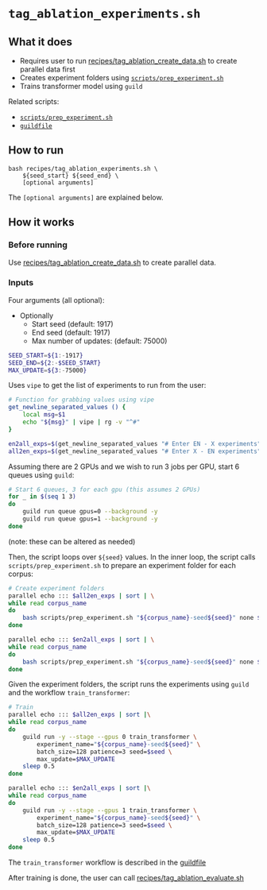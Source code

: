 # `tag_ablation_experiments.sh`

## What it does

- Requires user to run [recipes/tag_ablation_create_data.sh](recipes_tag_ablation_create_data.md) to create parallel data first
- Creates experiment folders using [`scripts/prep_experiment.sh`](scripts_prep_experiment.md)
- Trains transformer model using `guild`

Related scripts:
- [`scripts/prep_experiment.sh`](scripts_prep_experiment.md)
- [`guildfile`](guildfile.md)

## How to run

```
bash recipes/tag_ablation_experiments.sh \
    ${seed_start} ${seed_end} \
    [optional arguments]
```

The `[optional arguments]` are explained below.

## How it works

### Before running
Use [recipes/tag_ablation_create_data.sh](recipes_tag_ablation_create_data.md) to create parallel data.

### Inputs 

Four arguments (all optional): 
- Optionally
	- Start seed (default: 1917)
	- End seed (default: 1917)
	- Max number of updates: (default: 75000)

```bash
SEED_START=${1:-1917}
SEED_END=${2:-$SEED_START}
MAX_UPDATE=${3:-75000}
```


Uses `vipe` to get the list of experiments to run from the user:

```bash
# Function for grabbing values using vipe
get_newline_separated_values () {
    local msg=$1
    echo "${msg}" | vipe | rg -v "^#"
}

en2all_exps=$(get_newline_separated_values "# Enter EN - X experiments")
all2en_exps=$(get_newline_separated_values "# Enter X - EN experiments")
```

Assuming there are 2 GPUs and we wish to run 3 jobs per GPU, start 6 queues using `guild`:

```bash
# Start 6 queues, 3 for each gpu (this assumes 2 GPUs)
for _ in $(seq 1 3)
do
    guild run queue gpus=0 --background -y
    guild run queue gpus=1 --background -y
done
```

(note: these can be altered as needed)

Then, the script loops over `${seed}` values. In the inner loop, the script calls `scripts/prep_experiment.sh` to prepare an experiment folder for each corpus:

```bash
# Create experiment folders
parallel echo ::: $all2en_exps | sort | \
while read corpus_name
do
	bash scripts/prep_experiment.sh "${corpus_name}-seed${seed}" none $corpus_name
done

parallel echo ::: $en2all_exps | sort | \
while read corpus_name
do
	bash scripts/prep_experiment.sh "${corpus_name}-seed${seed}" none $corpus_name
done
```

Given the experiment folders, the script runs the experiments using `guild` and the workflow `train_transformer`:

```bash
# Train
parallel echo ::: $all2en_exps | sort |\
while read corpus_name
do
	guild run -y --stage --gpus 0 train_transformer \
		experiment_name="${corpus_name}-seed${seed}" \
		batch_size=128 patience=3 seed=$seed \
		max_update=$MAX_UPDATE
	sleep 0.5
done

parallel echo ::: $en2all_exps | sort |\
while read corpus_name
do
	guild run -y --stage --gpus 1 train_transformer \
		experiment_name="${corpus_name}-seed${seed}" \
		batch_size=128 patience=3 seed=$seed \
		max_update=$MAX_UPDATE
	sleep 0.5
done
```

The `train_transformer` workflow is described in the [guildfile](guildfile.md)

After training is done, the user can call [recipes/tag_ablation_evaluate.sh](recipes_tag_ablation_evaluate.md)